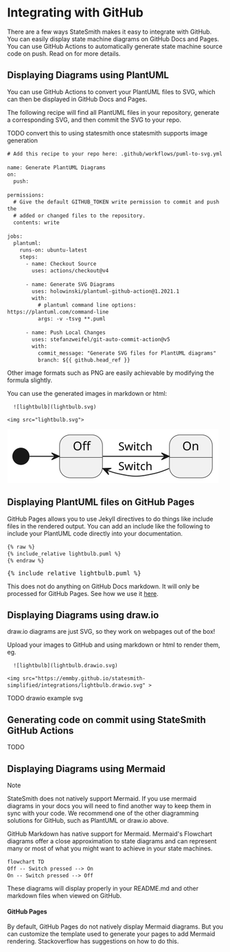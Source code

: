 # Integrating with GitHub

There are a few ways StateSmith makes it easy to integrate with GitHub. You can easily display state machine diagrams on GitHub Docs and Pages. You can use GitHub Actions to automatically generate state machine source code on push. Read on for more details.

## Displaying Diagrams using PlantUML

You can use GitHub Actions to convert your PlantUML files to SVG, which can then be displayed in GitHub Docs and Pages.

The following recipe will find all PlantUML files in your repository, generate a corresponding SVG, and then commit the SVG to your repo.

TODO convert this to using statesmith once statesmith supports image generation

```
# Add this recipe to your repo here: .github/workflows/puml-to-svg.yml

name: Generate PlantUML Diagrams
on:
  push:

permissions:
  # Give the default GITHUB_TOKEN write permission to commit and push the
  # added or changed files to the repository.
  contents: write

jobs:
  plantuml:
    runs-on: ubuntu-latest
    steps:
      - name: Checkout Source
        uses: actions/checkout@v4

      - name: Generate SVG Diagrams
        uses: holowinski/plantuml-github-action@1.2021.1
        with:
          # plantuml command line options: https://plantuml.com/command-line 
          args: -v -tsvg **.puml

      - name: Push Local Changes
        uses: stefanzweifel/git-auto-commit-action@v5
        with:
          commit_message: "Generate SVG files for PlantUML diagrams"
          branch: ${{ github.head_ref }}
```

Other image formats such as PNG are easily achievable by modifying the formula slightly.

You can use the generated images in markdown or html:

```
  ![lightbulb](lightbulb.svg)
```
```
<img src="lightbulb.svg">
```
<img src="lightbulb.svg">


## Displaying PlantUML files on GitHub Pages

GitHub Pages allows you to use Jekyll directives to do things like include files in the rendered output.
You can add an include like the following to include your PlantUML code directly into your documentation.

```
{% raw %}
{% include_relative lightbulb.puml %}
{% endraw %}
```

<pre>
{% include_relative lightbulb.puml %}
</pre>

This does not do anything on GitHub Docs markdown. It will only be processed for GitHub Pages. See how we use it [here](https://github.com/emmby/statesmith-simplified/edit/main/docs/integrations/github.md).


## Displaying Diagrams using draw.io

draw.io diagrams are just SVG, so they work on webpages out of the box!

Upload your images to GitHub and using markdown or html to render them, eg. 

```
  ![lightbulb](lightbulb.drawio.svg)
```
```
<img src="https://emmby.github.io/statesmith-simplified/integrations/lightbulb.drawio.svg" >
```

TODO drawio example svg

## Generating code on commit using StateSmith GitHub Actions

TODO




## Displaying Diagrams using Mermaid

> [!NOTE]
> StateSmith does not natively support Mermaid. If you use mermaid diagrams in your docs
> you will need to find another way to keep them in sync with your code. We recommend
> one of the other diagramming solutions for GitHub, such as PlantUML or draw.io above.

GitHub Markdown has native support for Mermaid. Mermaid's Flowchart diagrams offer a close approximation 
to state diagrams and can represent many or most of what you might want to achieve in your state machines.

```mermaid
flowchart TD
Off -- Switch pressed --> On
On -- Switch pressed --> Off
```
These diagrams will display properly in your README.md and other markdown files when viewed on GitHub.

#### GitHub Pages

By default, GitHub Pages do not natively display Mermaid diagrams. But you can customize the template
used to generate your pages to add Mermaid rendering. Stackoverflow has suggestions on how to do this.
